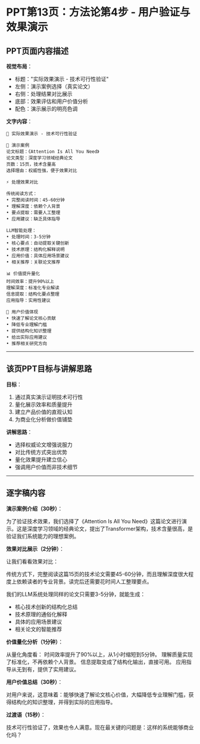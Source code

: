 # PPT第13页：方法论第4步 - 用户验证与效果演示

## PPT页面内容描述

**视觉布局**：
- 标题："实际效果演示 - 技术可行性验证"
- 左侧：演示案例选择（真实论文）
- 右侧：处理结果对比展示
- 底部：效果评估和用户价值分析
- 配色：演示展示的明亮色调

**文字内容**：
```
🎯 实际效果演示 - 技术可行性验证

📄 演示案例
论文标题：《Attention Is All You Need》
论文类型：深度学习领域经典论文
页数：15页，技术含量高
选择理由：权威性强，便于效果对比

⚡ 处理效果对比

传统阅读方式：
• 完整阅读时间：45-60分钟
• 理解深度：依赖个人背景
• 要点提取：需要人工整理
• 应用建议：缺乏具体指导

LLM智能处理：
• 处理时间：3-5分钟
• 核心要点：自动提取关键创新
• 技术原理：结构化解释说明
• 应用价值：具体应用场景建议
• 相关推荐：关联论文推荐

📊 价值提升量化
时间效率：提升90%以上
理解深度：标准化专业解读
信息提取：结构化要点整理
应用指导：实用性建议

🎯 用户价值体现
• 快速了解论文核心贡献
• 降低专业理解门槛
• 提供结构化知识整理
• 给出实际应用建议
• 推荐相关研究方向
```

---

## 该页PPT目标与讲解思路

**目标**：
1. 通过真实演示证明技术可行性
2. 量化展示效率和质量提升
3. 建立产品价值的直观认知
4. 为商业化分析做价值铺垫

**讲解思路**：
- 选择权威论文增强说服力
- 对比传统方式突出优势
- 量化效果提升建立信心
- 强调用户价值而非技术细节

---

## 逐字稿内容

**演示案例介绍（30秒）**：

为了验证技术效果，我们选择了《Attention Is All You Need》这篇论文进行演示。这是深度学习领域的经典论文，提出了Transformer架构，技术含量很高，是验证我们系统能力的理想案例。

**效果对比展示（2分钟）**：

让我们看看效果对比：

传统方式下，完整阅读这篇15页的技术论文需要45-60分钟，而且理解深度很大程度上依赖读者的专业背景。读完后还需要花时间人工整理要点。

我们的LLM系统处理同样的论文只需要3-5分钟，就能生成：
- 核心技术创新的结构化总结
- 技术原理的通俗化解释
- 具体的应用场景建议
- 相关论文的智能推荐

**价值量化分析（1分钟）**：

从量化角度看：
时间效率提升了90%以上，从1小时缩短到5分钟。
理解质量实现了标准化，不再依赖个人背景。
信息提取变成了结构化输出，直接可用。
应用指导从无到有，提供了实用建议。

**用户价值总结（30秒）**：

对用户来说，这意味着：能够快速了解论文核心价值，大幅降低专业理解门槛，获得结构化的知识整理，并得到实际的应用指导。

**过渡语（15秒）**：

技术可行性验证了，效果也令人满意。现在最关键的问题是：这样的系统能够商业化吗？ 